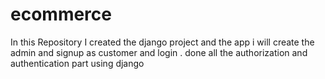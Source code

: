 # ecommerce
In this Repository I created the django project and the app i will create the admin and signup as customer and login .
done all the authorization and authentication part using django
